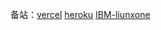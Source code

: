 备站：[vercel](https://wp.wtz1.ml)
      [heroku](https://w-om.herokuapp.com/)
      [IBM-liunxone](http://ibm1.wtz1.ml/OneManager-php/)
  
